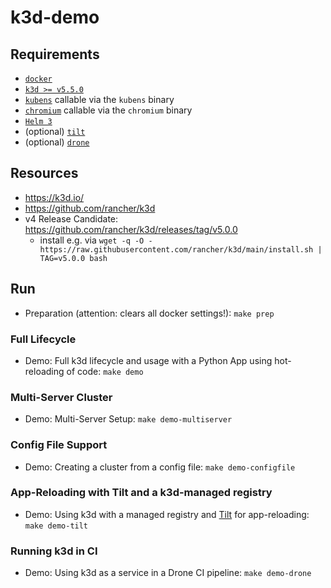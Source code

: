 # k3d-demo

## Requirements

- [`docker`](https://docs.docker.com/get-docker/)
- [`k3d >= v5.5.0`](https://k3d.io/stable/#installation)
- [`kubens`](https://github.com/ahmetb/kubectx) callable via the `kubens` binary
- [`chromium`](https://www.chromium.org/Home) callable via the `chromium` binary
- [`Helm 3`](https://helm.sh/docs/intro/install/)
- (optional) [`tilt`](https://docs.tilt.dev/install.html)
- (optional) [`drone`](https://docs.drone.io/cli/install/)

## Resources

- <https://k3d.io/>
- <https://github.com/rancher/k3d>
- v4 Release Candidate: <https://github.com/rancher/k3d/releases/tag/v5.0.0>
  - install e.g. via `wget -q -O - https://raw.githubusercontent.com/rancher/k3d/main/install.sh | TAG=v5.0.0 bash`
  
## Run

- Preparation (attention: clears all docker settings!): `make prep`

### Full Lifecycle

- Demo: Full k3d lifecycle and usage with a Python App using hot-reloading of code: `make demo`

### Multi-Server Cluster

- Demo: Multi-Server Setup: `make demo-multiserver`

### Config File Support

- Demo: Creating a cluster from a config file: `make demo-configfile`

### App-Reloading with Tilt and a k3d-managed registry

- Demo: Using k3d with a managed registry and [Tilt](https://tilt.dev) for app-reloading: `make demo-tilt`

### Running k3d in CI

- Demo: Using k3d as a service in a Drone CI pipeline: `make demo-drone`
